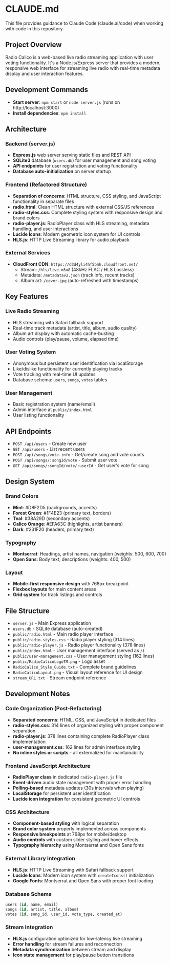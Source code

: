 # CLAUDE.md

This file provides guidance to Claude Code (claude.ai/code) when working with code in this repository.

## Project Overview

Radio Calico is a web-based live radio streaming application with user voting functionality. It's a Node.js/Express server that provides a modern, responsive web interface for streaming live radio with real-time metadata display and user interaction features.

## Development Commands

- **Start server**: `npm start` or `node server.js` (runs on http://localhost:3000)
- **Install dependencies**: `npm install`

## Architecture

### Backend (server.js)
- **Express.js** web server serving static files and REST API
- **SQLite3** database (`users.db`) for user management and song voting
- **API endpoints** for user registration and voting functionality
- **Database auto-initialization** on server startup

### Frontend (Refactored Structure)
- **Separation of concerns**: HTML structure, CSS styling, and JavaScript functionality in separate files
- **radio.html**: Clean HTML structure with external CSS/JS references
- **radio-styles.css**: Complete styling system with responsive design and brand colors
- **radio-player.js**: RadioPlayer class with HLS streaming, metadata handling, and user interactions
- **Lucide Icons**: Modern geometric icon system for UI controls
- **HLS.js**: HTTP Live Streaming library for audio playback

### External Services
- **CloudFront CDN**: `https://d3d4yli4hf5bmh.cloudfront.net/`
  - Stream: `/hls/live.m3u8` (48kHz FLAC / HLS Lossless)
  - Metadata: `/metadatav2.json` (track info, recent tracks)
  - Album art: `/cover.jpg` (auto-refreshed with timestamps)

## Key Features

### Live Radio Streaming
- HLS streaming with Safari fallback support
- Real-time track metadata (artist, title, album, audio quality)
- Album art display with automatic cache-busting
- Audio controls (play/pause, volume, elapsed time)

### User Voting System
- Anonymous but persistent user identification via localStorage
- Like/dislike functionality for currently playing tracks
- Vote tracking with real-time UI updates
- Database schema: `users`, `songs`, `votes` tables

### User Management
- Basic registration system (name/email)
- Admin interface at `public/index.html`
- User listing functionality

## API Endpoints

- `POST /api/users` - Create new user
- `GET /api/users` - List recent users  
- `POST /api/songs/vote-info` - Get/create song and vote counts
- `POST /api/songs/:songId/vote` - Submit user vote
- `GET /api/songs/:songId/vote/:userId` - Get user's vote for song

## Design System

### Brand Colors
- **Mint**: #D8F2D5 (backgrounds, accents)
- **Forest Green**: #1F4E23 (primary text, borders)  
- **Teal**: #38A29D (secondary accents)
- **Calico Orange**: #EFA63C (highlights, artist banners)
- **Dark**: #231F20 (headers, primary text)

### Typography
- **Montserrat**: Headings, artist names, navigation (weights: 500, 600, 700)
- **Open Sans**: Body text, descriptions (weights: 400, 500)

### Layout
- **Mobile-first responsive design** with 768px breakpoint
- **Flexbox layouts** for main content areas
- **Grid system** for track listings and controls

## File Structure

- `server.js` - Main Express application
- `users.db` - SQLite database (auto-created)
- `public/radio.html` - Main radio player interface
- `public/radio-styles.css` - Radio player styling (314 lines)
- `public/radio-player.js` - Radio player functionality (378 lines)
- `public/index.html` - User management interface (served as `/`)
- `public/user-management.css` - User management styling (162 lines)
- `public/RadioCalicoLogoTM.png` - Logo asset
- `RadioCalico_Style_Guide.txt` - Complete brand guidelines
- `RadioCalicoLayout.png` - Visual layout reference for UI design
- `stream_URL.txt` - Stream endpoint reference

## Development Notes

### Code Organization (Post-Refactoring)
- **Separated concerns**: HTML, CSS, and JavaScript in dedicated files
- **radio-styles.css**: 314 lines of organized styling with proper component separation
- **radio-player.js**: 378 lines containing complete RadioPlayer class implementation
- **user-management.css**: 162 lines for admin interface styling
- **No inline styles or scripts** - all externalized for maintainability

### Frontend JavaScript Architecture
- **RadioPlayer class** in dedicated `radio-player.js` file
- **Event-driven** audio state management with proper error handling
- **Polling-based** metadata updates (30s intervals when playing)
- **LocalStorage** for persistent user identification
- **Lucide icon integration** for consistent geometric UI controls

### CSS Architecture
- **Component-based styling** with logical separation
- **Brand color system** properly implemented across components
- **Responsive breakpoints** at 768px for mobile/desktop
- **Audio controls** with custom slider styling and hover effects
- **Typography hierarchy** using Montserrat and Open Sans fonts

### External Library Integration
- **HLS.js**: HTTP Live Streaming with Safari fallback support
- **Lucide Icons**: Modern icon system with `createIcons()` initialization
- **Google Fonts**: Montserrat and Open Sans with proper font loading

### Database Schema
```sql
users (id, name, email)
songs (id, artist, title, album) 
votes (id, song_id, user_id, vote_type, created_at)
```

### Stream Integration
- **HLS.js** configuration optimized for low-latency live streaming
- **Error handling** for stream failures and reconnection
- **Metadata synchronization** between stream and display
- **Icon state management** for play/pause button transitions